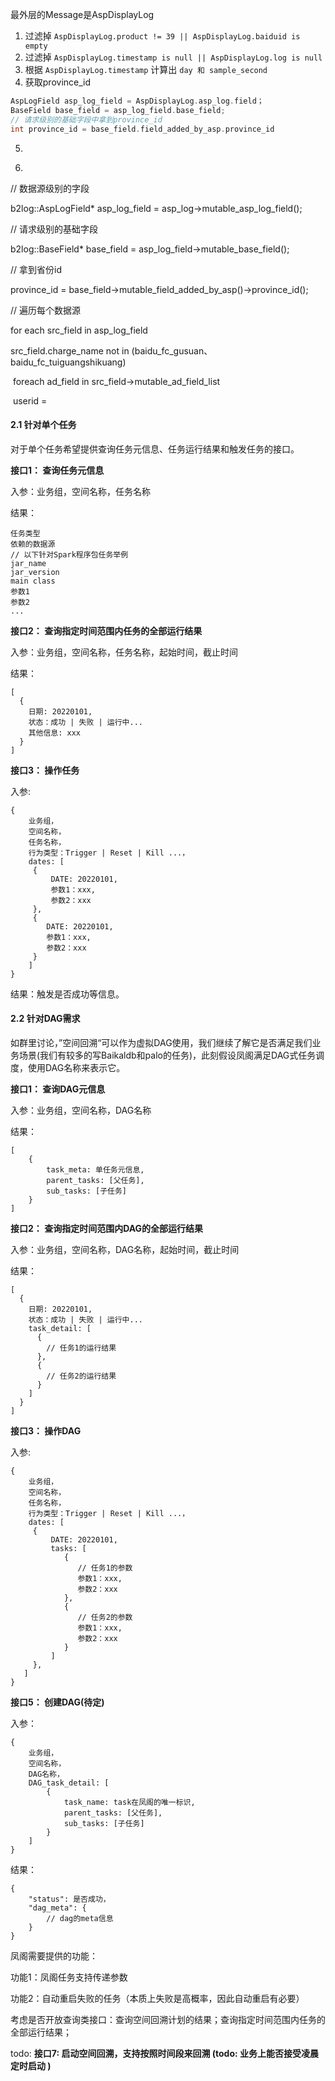 最外层的Message是AspDisplayLog

1. 过滤掉 `AspDisplayLog.product != 39 || AspDisplayLog.baiduid is empty`
2. 过滤掉 `AspDisplayLog.timestamp is null || AspDisplayLog.log is null`
3. 根据 `AspDisplayLog.timestamp` 计算出 `day 和 sample_second`
4. 获取province_id

```c++
AspLogField asp_log_field = AspDisplayLog.asp_log.field；
BaseField base_field = asp_log_field.base_field;
// 请求级别的基础字段中拿到province_id
int province_id = base_field.field_added_by_asp.province_id
```

5. ```
   ```

6. 



// 数据源级别的字段

b2log::AspLogField* asp_log_field = asp_log->mutable_asp_log_field();

// 请求级别的基础字段

 b2log::BaseField* base_field = asp_log_field->mutable_base_field();

// 拿到省份id

 province_id = base_field->mutable_field_added_by_asp()->province_id();

// 遍历每个数据源

for each src_field in asp_log_field 

  src_field.charge_name not in (baidu_fc_gusuan、baidu_fc_tuiguangshikuang)

​     foreach ad_field in src_field->mutable_ad_field_list

​       userid = 























#### 2.1 针对单个任务

对于单个任务希望提供查询任务元信息、任务运行结果和触发任务的接口。

**接口1： 查询任务元信息**

入参：业务组，空间名称，任务名称

结果：

```plain
任务类型
依赖的数据源
// 以下针对Spark程序包任务举例
jar_name
jar_version
main class
参数1
参数2
...
```

**接口2： 查询指定时间范围内任务的全部运行结果**

入参：业务组，空间名称，任务名称，起始时间，截止时间

结果：

```plain
[
  {
    日期: 20220101,
    状态：成功 | 失败 | 运行中...
    其他信息: xxx
  }
]
```

**接口3： 操作任务**

入参: 

```plain
{
    业务组，
    空间名称，
    任务名称，
    行为类型：Trigger | Reset | Kill ...，
    dates: [
     {
         DATE: 20220101,
         参数1：xxx,
         参数2：xxx
     },
     {
        DATE: 20220101,
        参数1：xxx,
        参数2：xxx
     }
    ]
}
```

结果：触发是否成功等信息。

#### 2.2 针对DAG需求

如群里讨论，”空间回溯“可以作为虚拟DAG使用，我们继续了解它是否满足我们业务场景(我们有较多的写Baikaldb和palo的任务)，此刻假设凤阁满足DAG式任务调度，使用DAG名称来表示它。

**接口1： 查询DAG元信息**

入参：业务组，空间名称，DAG名称

结果：

```plain
[
    {
        task_meta: 单任务元信息,
        parent_tasks: [父任务],
        sub_tasks: [子任务]
    }
]
```

**接口2： 查询指定时间范围内DAG的全部运行结果**

入参：业务组，空间名称，DAG名称，起始时间，截止时间

结果：

```plain
[
  {
    日期: 20220101,
    状态：成功 | 失败 | 运行中...
    task_detail: [
      {
        // 任务1的运行结果
      },
      {
        // 任务2的运行结果
      }
    ]
  }
]
```

**接口3： 操作DAG**

入参: 

```plain
{
    业务组，
    空间名称，
    任务名称，
    行为类型：Trigger | Reset | Kill ...，
    dates: [
     {
         DATE: 20220101,
         tasks: [
            {
               // 任务1的参数
               参数1：xxx,
               参数2：xxx
            },
            {
               // 任务2的参数
               参数1：xxx,
               参数2：xxx
            }
         ]
     },
   ]
}
```



**接口5： 创建DAG(待定)**

入参：

```plain
{
    业务组，
    空间名称，
    DAG名称，
    DAG_task_detail: [
        {
            task_name: task在凤阁的唯一标识,
            parent_tasks: [父任务],
            sub_tasks: [子任务]
        }
    ]
}
```

结果：

```plain
{
    "status": 是否成功，
    "dag_meta": {
        // dag的meta信息
    }
}
```

凤阁需要提供的功能：

功能1：凤阁任务支持传递参数

功能2：自动重启失败的任务（本质上失败是高概率，因此自动重启有必要）

考虑是否开放查询类接口：查询空间回溯计划的结果；查询指定时间范围内任务的全部运行结果；

todo: **接口7: 启动空间回溯，支持按照时间段来回溯 (todo: 业务上能否接受凌晨定时启动 )**

